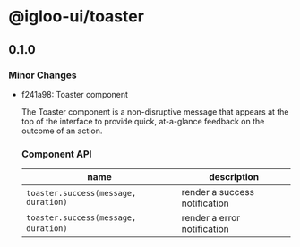 # @igloo-ui/toaster

## 0.1.0
### Minor Changes

- f241a98: Toaster component
  
  The Toaster component is a non-disruptive message that appears at the top of the interface to provide quick, at-a-glance feedback on the outcome of an action.
  
  ### Component API
  
  | name                                  | description                   |
  | ------------------------------------- | ----------------------------- |
  | `toaster.success(message, duration)`  | render a success notification |
  | `toaster.success(message, duration)`  | render a error notification   |
